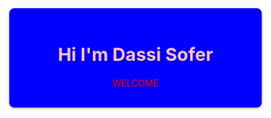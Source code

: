<div style="background-color: blue;
            padding: 20px; 
            border-radius: 10px; 
            box-shadow: 0px 2px 5px rgba(0, 0, 0, 0.3);">
  <h1 style="color: pink; 
             text-align: center; 
             font-size: 36px;
             text-shadow: 2px 2px 4px rgba(0, 0, 0, 0.3);">
   Hi I'm Dassi Sofer
  </h1>
  <p style="color:red; 
            text-align: center; 
            font-size: 18px;
            text-shadow: 2px 2px 4px rgba(0, 0, 0, 0.3);">
    WELCOME
  </p>
  <div style="display: flex; 
              justify-content: center;">
     
  </div>
</div>
